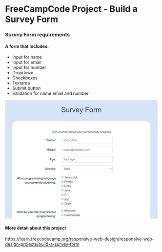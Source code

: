 # FreeCampCode Project - Build a Survey Form

### Survey Form requirements 
#### A form that includes:
- Input for name
- Input for email
- Input for number
- Dropdown
- Checkboxes
- Textarea
- Submit button
- Validation for name email and number
<img src="SurveyForm.jpg" width=500>

#### More detail about this project
https://learn.freecodecamp.org/responsive-web-design/responsive-web-design-projects/build-a-survey-form
